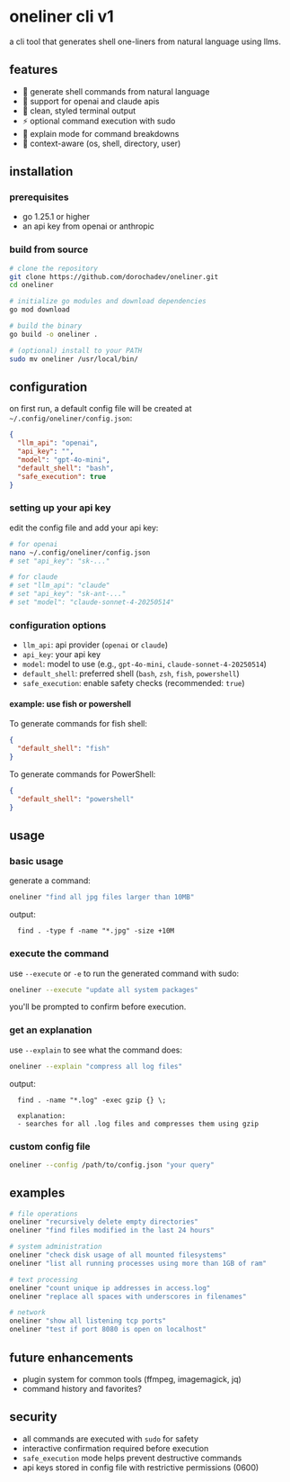 # oneliner cli v1

a cli tool that generates shell one-liners from natural language using llms.

## features

- 🤖 generate shell commands from natural language
- 🔌 support for openai and claude apis
- 🎨 clean, styled terminal output
- ⚡ optional command execution with sudo
- 📝 explain mode for command breakdowns
- 🔧 context-aware (os, shell, directory, user)

## installation

### prerequisites

- go 1.25.1 or higher
- an api key from openai or anthropic

### build from source

```bash
# clone the repository
git clone https://github.com/dorochadev/oneliner.git
cd oneliner

# initialize go modules and download dependencies
go mod download

# build the binary
go build -o oneliner .

# (optional) install to your PATH
sudo mv oneliner /usr/local/bin/
````

## configuration

on first run, a default config file will be created at `~/.config/oneliner/config.json`:

```json
{
  "llm_api": "openai",
  "api_key": "",
  "model": "gpt-4o-mini",
  "default_shell": "bash",
  "safe_execution": true
}
```

### setting up your api key

edit the config file and add your api key:

```bash
# for openai
nano ~/.config/oneliner/config.json
# set "api_key": "sk-..."

# for claude
# set "llm_api": "claude"
# set "api_key": "sk-ant-..."
# set "model": "claude-sonnet-4-20250514"
```

### configuration options

* `llm_api`: api provider (`openai` or `claude`)
* `api_key`: your api key
* `model`: model to use (e.g., `gpt-4o-mini`, `claude-sonnet-4-20250514`)
* `default_shell`: preferred shell (`bash`, `zsh`, `fish`, `powershell`)
* `safe_execution`: enable safety checks (recommended: `true`)

#### example: use fish or powershell

To generate commands for fish shell:

```json
{
  "default_shell": "fish"
}
```

To generate commands for PowerShell:

```json
{
  "default_shell": "powershell"
}
```

## usage

### basic usage

generate a command:

```bash
oneliner "find all jpg files larger than 10MB"
```

output:

```
  find . -type f -name "*.jpg" -size +10M
```

### execute the command

use `--execute` or `-e` to run the generated command with sudo:

```bash
oneliner --execute "update all system packages"
```

you'll be prompted to confirm before execution.

### get an explanation

use `--explain` to see what the command does:

```bash
oneliner --explain "compress all log files"
```

output:

```
  find . -name "*.log" -exec gzip {} \;

  explanation:
  - searches for all .log files and compresses them using gzip
```

### custom config file

```bash
oneliner --config /path/to/config.json "your query"
```

## examples

```bash
# file operations
oneliner "recursively delete empty directories"
oneliner "find files modified in the last 24 hours"

# system administration
oneliner "check disk usage of all mounted filesystems"
oneliner "list all running processes using more than 1GB of ram"

# text processing
oneliner "count unique ip addresses in access.log"
oneliner "replace all spaces with underscores in filenames"

# network
oneliner "show all listening tcp ports"
oneliner "test if port 8080 is open on localhost"
```

## future enhancements

* plugin system for common tools (ffmpeg, imagemagick, jq)
* command history and favorites?

## security

* all commands are executed with `sudo` for safety
* interactive confirmation required before execution
* `safe_execution` mode helps prevent destructive commands
* api keys stored in config file with restrictive permissions (0600)